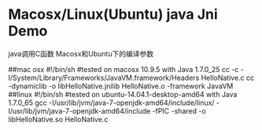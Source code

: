 Macosx/Linux(Ubuntu) java Jni Demo
===================

java调用C函数
Macosx和Ubuntu下的编译参数

##mac osx
    #!/bin/sh
    #tested on macosx 10.9.5 with Java 1.7.0_25
	cc -c -I/System/Library/Frameworks/JavaVM.framework/Headers HelloNative.c
	cc -dynamiclib -o libHelloNative.jnilib HelloNative.o -framework JavaVM
##linux 
    #!/bin/sh
    #tested on ubuntu-14.04.1-desktop-amd64 with Java 1.7.0_65
	gcc -I/usr/lib/jvm/java-7-openjdk-amd64/include/linux/ -I/usr/lib/jvm/java-7-openjdk-amd64/include -fPIC -shared -o libHelloNative.so HelloNative.c
